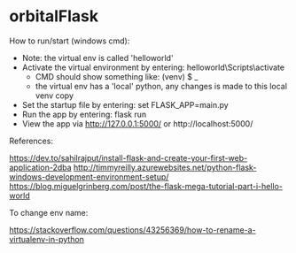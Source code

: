 # orbitalFlask

How to run/start (windows cmd):
- Note: the virtual env is called 'helloworld'
- Activate the virtual environment by entering: helloworld\Scripts\activate
  - CMD should show something like: (venv) $ _
  - the virtual env has a 'local' python, any changes is made to this local venv copy
- Set the startup file by entering: set FLASK_APP=main.py
- Run the app by entering: flask run
- View the app via http://127.0.0.1:5000/ or http://localhost:5000/

References:

https://dev.to/sahilrajput/install-flask-and-create-your-first-web-application-2dba
http://timmyreilly.azurewebsites.net/python-flask-windows-development-environment-setup/
https://blog.miguelgrinberg.com/post/the-flask-mega-tutorial-part-i-hello-world

To change env name:

https://stackoverflow.com/questions/43256369/how-to-rename-a-virtualenv-in-python
